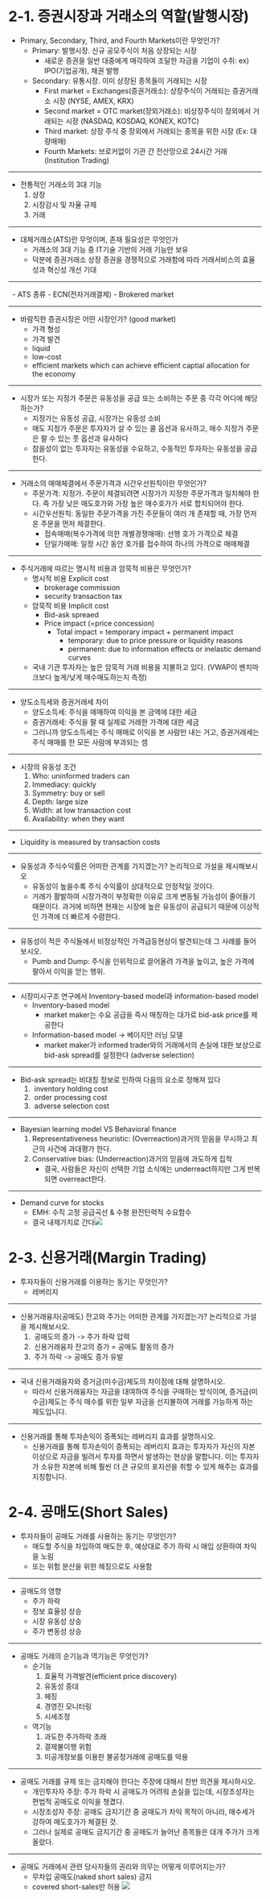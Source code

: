 # 2-1. 증권시장과 거래소의 역할(발행시장)


- Primary, Secondary, Third, and Fourth Markets이란 무엇인가?
	- Primary: 발행시장. 신규 공모주식이 처음 상장되는 시장
		- 새로운 증권을 일반 대중에게 매각하여 조달한 자금을 기업이 수취: ex) IPO(기업공개), 채권 발행
	- Secondary: 유통시장. 이미 상장된 종목들이 거래되는 시장
		- First market = Exchanges(증권거래소): 상장주식이 거래되는 증권거래소 시장 (NYSE, AMEX, KRX)
		- Second market = OTC market(장외거래소): 비상장주식이 장외에서 거래되는 시장 (NASDAQ, KOSDAQ, KONEX, KOTC)
		- Third market: 상장 주식 중 장외에서 거래되는 종목을 위한 시장 (Ex: 대량매매)
		- Fourth Markets: 브로커없이 기관 간 전산망으로 24시간 거래 (Institution Trading)
---

- 전통적인 거래소의 3대 기능
	1. 상장
	2. 시장감시 및 자율 규제
	3. 거래

---

- 대체거래소(ATS)란 무엇이며, 존재 필요성은 무엇인가
	- 거래소의 3대 기능 중 IT기술 기반의 거래 기능만 보유
	- 덕분에 증권거래소 상장 증권을 경쟁적으로 거래함에 따라 거래서비스의 효율성과 혁신성 개선 기대

---
  - ATS 종류
	- ECN(전자거래결제)
	- Brokered market

---
- 바람직한 증권시장은 어떤 시장인가? (good market)
	- 가격 형성
	- 가격 발견
	- liquid
	- low-cost
	- efficient markets which can achieve efficient captial allocation for the economy
---

- 시장가 또는 지정가 주문은 유동성을 공급 또는 소비하는 주문 중 각각 어디에 해당하는가?
	- 지정가는 유동성 공급, 시장가는 유동성 소비
	- 매도 지정가 주문은 투자자가 살 수 있는 콜 옵션과 유사하고, 매수 지정가 주문은 팔 수 있는 풋 옵션과 유사하다
	- 참을성이 없는 투자자는 유동성을 수요하고, 수동적인 투자자는 유동성을 공급한다.
---

- 거래소의 매매체결에서 주문가격과 시간우선원칙이란 무엇인가?
	- 주문가격: 지정가. 주문이 체결되려면 시장가가 지정한 주문가격과 일치해야 한다. 즉 가장 낮은 매도호가와 가장 높은 매수호가가 서로 합치되어야 한다.
	- 시간우선원칙: 동일한 주문가격을 가진 주문들이 여러 개 존재할 때, 가장 먼저 온 주문을 먼저 체결한다.
		- 접속매매(복수가격에 의한 개별경쟁매매): 선행 호가 가격으로 체결
		- 단일가매매: 일정 시간 동안 호가를 접수하여 하나의 가격으로 매매체결

---

- 주식거래에 따르는 명시적 비용과 암묵적 비용은 무엇인가?
	- 명시적 비용 Explicit cost
		- brokerage commission
		- security transaction tax
	- 암묵적 비용 Implicit cost
		- Bid-ask spreaed
		- Price impact (=price concession)
			- Total impact = temporary impact + permanent impact
				- temporary: due to price pressure or liquidity reasons
				- permanent: due to information effects or inelastic demand curves
	- 국내 기관 투자자는 높은 암묵적 거래 비용을 지불하고 있다. (VWAP이 벤치마크보다 높게/낮게 매수매도하는지 측정)
  
---
- 양도소득세와 증권거래세 차이
	- 양도소득세: 주식을 매매하여 이익을 본 금액에 대한 세금
	- 증권거래세: 주식을 팔 때 실제로 거래한 가격에 대한 세금
	- 그러니까 양도소득세는 주식 매매로 이익을 본 사람만 내는 거고, 증권거래세는 주식 매매를 한 모든 사람에 부과되는 셈

----

- 시장의 유동성 조건
	1. Who: uninformed traders can
	2. Immediacy: quickly
	3. Symmetry: buy or sell
	4. Depth: large size
	5. Width: at low transaction cost
	6. Availability: when they want

---

- Liquidity is measured by transaction costs
---

- 유동성과 주식수익률은 어떠한 관계를 가지겠는가? 논리적으로 가설을 제시해보시오
	- 유동성이 높을수록 주식 수익률이 상대적으로 안정적일 것이다.
	- 거래가 활발하여 시장가격이 부정확한 이유로 크게 변동될 가능성이 줄어들기 때문이다. 과거에 비하면 현재는 시장에 높은 유동성이 공급되기 때문에 이상적인 가격에 더 빠르게 수렴한다.

--- 
- 유동성이 적은 주식들에서 비정상적인 가격급등현상이 발견되는데 그 사례를 들어 보시오.
	- Pumb and Dump: 주식을 인위적으로 끌어올려 가격을 높이고, 높은 가격에 팔아서 이익을 얻는 행위.

---
- 시장미시구조 연구에서 Inventory-based model과 information-based model
	- Inventory-based model
		- market maker는 수요 공급을 즉시 매칭하는 대가로 bid-ask price를 제공한다
	- Information-based model -> 베이지안 러닝 모델
		- market maker가 informed trader와의 거래에서의 손실에 대한 보상으로 bid-ask spread를 설정한다 (adverse selection)

---
- Bid-ask spread는 비대칭 정보로 인하여 다음의 요소로 정해져 있다
	1.  inventory holding cost
	2.  order processing cost
	3.  adverse selection cost

---

- Bayesian learning model VS Behavioral finance
	1. Representativeness heuristic: (Overreaction)과거의 믿음을 무시하고 최근의 사건에 과대평가 한다.
	2. Conservative bias: (Underreaction)과거의 믿음에 과도하게 집착
		- 결국, 사람들은 자신이 선택한 기업 소식에는 underreact하지만 그게 반복되면 overreact한다.
	
---

- Demand curve for stocks
	- EMH: 수직 고정 공급곡선 & 수평 완전탄력적 수요함수
	- 결국 내제가치로 간다![](resource/Pasted%20image%2020240422151515.png)

  

# 2-3. 신용거래(Margin Trading)

  

- 투자자들이 신용거래를 이용하는 동기는 무엇인가?
	- 레버리지
---

- 신용거래융자(공매도) 잔고와 주가는 어떠한 관계를 가지겠는가? 논리적으로 가설을 제시해보시오.
	1.  공매도의 증가 -> 주가 하락 압력
	2.  신용거래융자 잔고의 증가 = 공매도 활동의 증가
	3.  주가 하락 -> 공매도 증가 유발
---

- 국내 신용거래융자와 증거금(미수금)제도의 차이점에 대해 설명하시오.
	- 따라서 신용거래융자는 자금을 대여하여 주식을 구매하는 방식이며, 증거금(미수금)제도는 주식 매수를 위한 일부 자금을 선지불하여 거래를 가능하게 하는 제도입니다.
---
  
- 신용거래를 통해 투자손익이 증폭되는 레버리지 효과를 설명하시오.
	- 신용거래를 통해 투자손익이 증폭되는 레버리지 효과는 투자자가 자신의 자본 이상으로 자금을 빌려서 투자를 하면서 발생하는 현상을 말합니다. 이는 투자자가 소유한 자본에 비해 훨씬 더 큰 규모의 포지션을 취할 수 있게 해주는 효과를 지칭합니다.

  

# 2-4. 공매도(Short Sales)

  

- 투자자들이 공매도 거래를 사용하는 동기는 무엇인가?
	- 매도할 주식을 차입하여 매도한 후, 예상대로 주가 하락 시 매입 상환하여 차익을 노림
	- 또는 위험 분산을 위한 헤징으로도 사용함

---

- 공매도의 영향 
	- 주가 하락
	- 정보 효율성 상승 
	- 시장 유동성 상승 
	- 주가 변동성 상승

---

- 공매도 거래의 순기능과 역기능은 무엇인가?
	- 순기능
		1. 효율적 가격발견(efficient price discovery)
		2. 유동성 증대
		3. 헤징
		4. 경영진 모니터링
		5. 시세조정
	- 역기능
		1. 과도한 주가하락 초래
		2. 결제불이행 위험
		3. 미공개정보를 이용한 불공정거래에 공매도를 악용

---

- 공매도 거래를 규제 또는 금지해야 한다는 주장에 대해서 찬반 의견을 제시하시오.
	- 개인투자자 주장: 주가 하락 시 공매도가 어려워 손실을 입는데, 시장조성자는 편법적 공매도로 이익을 챙겼다.
	- 시장조성자 주장: 공매도 금지기간 중 공매도가 차익 목적이 아니라, 매수세가 강하여 매도호가가 체결된 것.
	- 그러나 실제로 공매도 금지기간 중 공매도가 늘어난 종목들은 대개 주가가 크게 올랐다.
---

- 공매도 거래에서 관련 당사자들의 권리와 의무는 어떻게 이루어지는가?
	- 무차입 공매도(naked short sales) 금지
	- covered short-sales만 허용 ![](resource/Pasted%20image%2020240421012903.png)